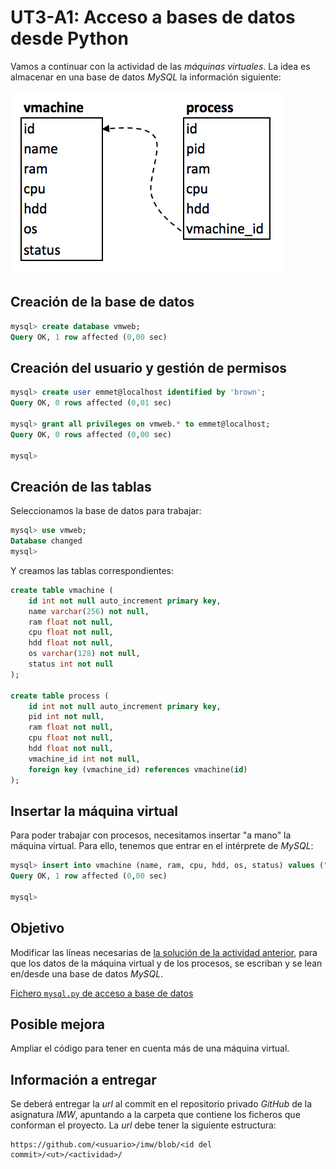 # UT3-A1: Acceso a bases de datos desde Python

Vamos a continuar con la actividad de las *máquinas virtuales*. La idea es almacenar en una base de datos *MySQL* la información siguiente:

![](img/ER.png)

## Creación de la base de datos

```sql
mysql> create database vmweb;
Query OK, 1 row affected (0,00 sec)
```

## Creación del usuario y gestión de permisos

```sql
mysql> create user emmet@localhost identified by 'brown';
Query OK, 0 rows affected (0,01 sec)

mysql> grant all privileges on vmweb.* to emmet@localhost;
Query OK, 0 rows affected (0,00 sec)

mysql>
```

## Creación de las tablas

Seleccionamos la base de datos para trabajar:

```sql
mysql> use vmweb;
Database changed
mysql>
```

Y creamos las tablas correspondientes:

```sql
create table vmachine (
    id int not null auto_increment primary key,
    name varchar(256) not null,
    ram float not null,
    cpu float not null,
    hdd float not null,
    os varchar(128) not null,
    status int not null
);

create table process (
    id int not null auto_increment primary key,
    pid int not null,
    ram float not null,
    cpu float not null,
    hdd float not null,
    vmachine_id int not null,
    foreign key (vmachine_id) references vmachine(id)
);
```

## Insertar la máquina virtual

Para poder trabajar con procesos, necesitamos insertar "a mano" la máquina virtual. Para ello, tenemos que entrar en el intérprete de *MySQL*:

```sql
mysql> insert into vmachine (name, ram, cpu, hdd, os, status) values ("Azkaban", 16, 3.7, 1000, "debian", 0);
Query OK, 1 row affected (0,00 sec)

mysql>
```

## Objetivo

Modificar las líneas necesarias de [la solución de la actividad anterior](https://www.dropbox.com/sh/fk3xcksdo1ht40c/AABFhH5Xk4bVC6ybDvJcYotZa?dl=0), para que los datos de la máquina virtual y de los procesos, se escriban y se lean en/desde una base de datos *MySQL*.

[Fichero `mysql.py` de acceso a base de datos](../../notes/mysql/code/mysql.py) 

## Posible mejora

Ampliar el código para tener en cuenta más de una máquina virtual.

## Información a entregar

Se deberá entregar la *url* al commit en el repositorio privado *GitHub* de la asignatura *IMW*, apuntando a la carpeta que contiene los ficheros que conforman el proyecto. La *url* debe tener la siguiente estructura:

```
https://github.com/<usuario>/imw/blob/<id del commit>/<ut>/<actividad>/
```
